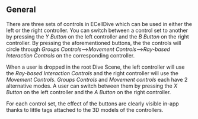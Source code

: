## General
There are three sets of controls in ECellDive which can be used in either the left or the right controller.
You can switch between a control set to another by pressing the *Y Button* on the left controller and the *B Button* on the right controller. By pressing the aforementioned buttons, the the controls will circle through *Groups Controls*-->*Movement Controls*-->*Ray-based Interaction Controls* on the corresponding controller.

When a user is dropped in the root Dive Scene, the left controller will use the *Ray-based Interaction Controls* and the right controller will use the *Movement Controls*. 
*Groups Controls* and *Movement controls* each have 2 alternative modes. A user can switch between them by pressing the *X Button* on the left controller and the *A Button* on the right controller.

For each control set, the effect of the buttons are clearly visible in-app thanks to little tags attached to the 3D models of the controllers. 